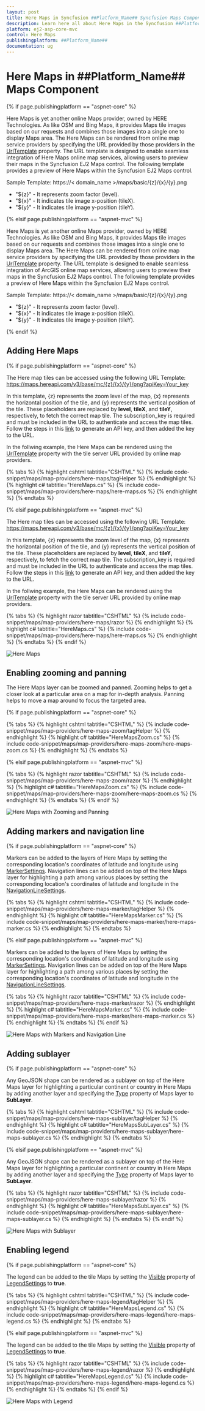 ```yaml
---
layout: post
title: Here Maps in Syncfusion ##Platform_Name## Syncfusion Maps Component
description: Learn here all about Here Maps in the Syncfusion ##Platform_Name## Maps component and much more details.
platform: ej2-asp-core-mvc
control: Here Maps
publishingplatform: ##Platform_Name##
documentation: ug
---
```


# Here Maps in ##Platform_Name## Maps Component

{% if page.publishingplatform == "aspnet-core" %}

Here Maps is yet another online Maps provider, owned by HERE Technologies. As like OSM and Bing Maps, it provides Maps tile images based on our requests and combines those images into a single one to display Maps area. The Here Maps can be rendered from online map service providers by specifying the URL provided by those providers in the [UrlTemplate](https://help.syncfusion.com/cr/aspnetcore-js2/Syncfusion.EJ2.Maps.MapsLayer.html#Syncfusion_EJ2_Maps_MapsLayer_UrlTemplate) property. The URL template is designed to enable seamless integration of Here Maps online map services, allowing users to preview their maps in the Syncfusion EJ2 Maps control. The following template provides a preview of Here Maps within the Syncfusion EJ2 Maps control.

<!-- markdownlint-disable MD034 -->

Sample Template: https://< domain_name >/maps/basic/{z}/{x}/{y}.png

* "${z}" - It represents zoom factor (level).
* "${x}" - It indicates tile image x-position (tileX).
* "${y}" - It indicates tile image y-position (tileY).

{% elsif page.publishingplatform == "aspnet-mvc" %}

Here Maps is yet another online Maps provider, owned by HERE Technologies. As like OSM and Bing Maps, it provides Maps tile images based on our requests and combines those images into a single one to display Maps area. The Here Maps can be rendered from online map service providers by specifying the URL provided by those providers in the [UrlTemplate](https://help.syncfusion.com/cr/aspnetmvc-js2/Syncfusion.EJ2.Maps.MapsLayer.html#Syncfusion_EJ2_Maps_MapsLayer_UrlTemplate) property. The URL template is designed to enable seamless integration of ArcGIS online map services, allowing users to preview their maps in the Syncfusion EJ2 Maps control. The following template provides a preview of Here Maps within the Syncfusion EJ2 Maps control.

<!-- markdownlint-disable MD034 -->

Sample Template: https://< domain_name >/maps/basic/{z}/{x}/{y}.png

* "${z}" - It represents zoom factor (level).
* "${x}" - It indicates tile image x-position (tileX).
* "${y}" - It indicates tile image y-position (tileY).

{% endif %}

## Adding Here Maps

{% if page.publishingplatform == "aspnet-core" %}

The Here map tiles can be accessed using the following URL Template:
https://maps.hereapi.com/v3/base/mc/{z}/{x}/{y}/png?apiKey=Your_key

In this template, {z} represents the zoom level of the map, {x} represents the horizontal position of the tile, and {y} represents the vertical position of the tile. These placeholders are replaced by **level**, **tileX**, and **tileY**, respectively, to fetch the correct map tile. The subscription_key is required and must be included in the URL to authenticate and access the map tiles. Follow the steps in this [link](https://www.here.com/docs/bundle/raster-tile-api-developer-guide/page/topics/quickstart.html) to generate an API key, and then added the key to the URL.

In the follwing example, the Here Maps can be rendered using the [UrlTemplate](https://help.syncfusion.com/cr/aspnetcore-js2/Syncfusion.EJ2.Maps.MapsLayer.html#Syncfusion_EJ2_Maps_MapsLayer_UrlTemplate) property with the tile server URL provided by online map providers.

{% tabs %}
{% highlight cshtml tabtitle="CSHTML" %}
{% include code-snippet/maps/map-providers/here-maps/tagHelper %}
{% endhighlight %}
{% highlight c# tabtitle="HereMaps.cs" %}
{% include code-snippet/maps/map-providers/here-maps/here-maps.cs %}
{% endhighlight %}
{% endtabs %}

{% elsif page.publishingplatform == "aspnet-mvc" %}

The Here map tiles can be accessed using the following URL Template:
https://maps.hereapi.com/v3/base/mc/{z}/{x}/{y}/png?apiKey=Your_key

In this template, {z} represents the zoom level of the map, {x} represents the horizontal position of the tile, and {y} represents the vertical position of the tile. These placeholders are replaced by **level**, **tileX**, and **tileY**, respectively, to fetch the correct map tile. The subscription_key is required and must be included in the URL to authenticate and access the map tiles. Follow the steps in this [link](https://www.here.com/docs/bundle/raster-tile-api-developer-guide/page/topics/quickstart.html) to generate an API key, and then added the key to the URL.

In the follwing example, the Here Maps can be rendered using the [UrlTemplate](https://help.syncfusion.com/cr/aspnetmvc-js2/Syncfusion.EJ2.Maps.MapsLayer.html#Syncfusion_EJ2_Maps_MapsLayer_UrlTemplate) property with the tile server URL provided by online map providers.

{% tabs %}
{% highlight razor tabtitle="CSHTML" %}
{% include code-snippet/maps/map-providers/here-maps/razor %}
{% endhighlight %}
{% highlight c# tabtitle="HereMaps.cs" %}
{% include code-snippet/maps/map-providers/here-maps/here-maps.cs %}
{% endhighlight %}
{% endtabs %}
{% endif %}

![Here Maps](../images/MapProviders/Here-maps/here-maps.PNG)

## Enabling zooming and panning

The Here Maps layer can be zoomed and panned. Zooming helps to get a closer look at a particular area on a map for in-depth analysis. Panning helps to move a map around to focus the targeted area.

{% if page.publishingplatform == "aspnet-core" %}

{% tabs %}
{% highlight cshtml tabtitle="CSHTML" %}
{% include code-snippet/maps/map-providers/here-maps-zoom/tagHelper %}
{% endhighlight %}
{% highlight c# tabtitle="HereMapsZoom.cs" %}
{% include code-snippet/maps/map-providers/here-maps-zoom/here-maps-zoom.cs %}
{% endhighlight %}
{% endtabs %}

{% elsif page.publishingplatform == "aspnet-mvc" %}

{% tabs %}
{% highlight razor tabtitle="CSHTML" %}
{% include code-snippet/maps/map-providers/here-maps-zoom/razor %}
{% endhighlight %}
{% highlight c# tabtitle="HereMapsZoom.cs" %}
{% include code-snippet/maps/map-providers/here-maps-zoom/here-maps-zoom.cs %}
{% endhighlight %}
{% endtabs %}
{% endif %}

![Here Maps with Zooming and Panning](../images/MapProviders/Here-maps/here-maps-zooming.gif)

## Adding markers and navigation line

{% if page.publishingplatform == "aspnet-core" %}

Markers can be added to the layers of Here Maps by setting the corresponding location's coordinates of latitude and longitude using [MarkerSettings](https://help.syncfusion.com/cr/aspnetcore-js2/Syncfusion.EJ2.Maps.MapsLayer.html#Syncfusion_EJ2_Maps_MapsLayer_MarkerSettings). Navigation lines can be added on top of the Here Maps layer for highlighting a path among various places by setting the corresponding location's coordinates of latitude and longitude in the [NavigationLineSettings](https://help.syncfusion.com/cr/aspnetcore-js2/Syncfusion.EJ2.Maps.MapsLayer.html#Syncfusion_EJ2_Maps_MapsLayer_NavigationLineSettings).

{% tabs %}
{% highlight cshtml tabtitle="CSHTML" %}
{% include code-snippet/maps/map-providers/here-maps-marker/tagHelper %}
{% endhighlight %}
{% highlight c# tabtitle="HereMapsMarker.cs" %}
{% include code-snippet/maps/map-providers/here-maps-marker/here-maps-marker.cs %}
{% endhighlight %}
{% endtabs %}

{% elsif page.publishingplatform == "aspnet-mvc" %}

Markers can be added to the layers of Here Maps by setting the corresponding location's coordinates of latitude and longitude using [MarkerSettings](https://help.syncfusion.com/cr/aspnetmvc-js2/Syncfusion.EJ2.Maps.MapsLayer.html#Syncfusion_EJ2_Maps_MapsLayer_MarkerSettings). Navigation lines can be added on top of the Here Maps layer for highlighting a path among various places by setting the corresponding location's coordinates of latitude and longitude in the [NavigationLineSettings](https://help.syncfusion.com/cr/aspnetmvc-js2/Syncfusion.EJ2.Maps.MapsLayer.html#Syncfusion_EJ2_Maps_MapsLayer_NavigationLineSettings).

{% tabs %}
{% highlight razor tabtitle="CSHTML" %}
{% include code-snippet/maps/map-providers/here-maps-marker/razor %}
{% endhighlight %}
{% highlight c# tabtitle="HereMapsMarker.cs" %}
{% include code-snippet/maps/map-providers/here-maps-marker/here-maps-marker.cs %}
{% endhighlight %}
{% endtabs %}
{% endif %}

![Here Maps with Markers and Navigation Line](../images/MapProviders/Here-maps/here-maps-marker-and-line.PNG)

## Adding sublayer

{% if page.publishingplatform == "aspnet-core" %}

Any GeoJSON shape can be rendered as a sublayer on top of the Here Maps layer for highlighting a particular continent or country in Here Maps by adding another layer and specifying the [Type](https://help.syncfusion.com/cr/aspnetcore-js2/Syncfusion.EJ2.Maps.MapsLayer.html#Syncfusion_EJ2_Maps_MapsLayer_Type) property of Maps layer to **SubLayer**.

{% tabs %}
{% highlight cshtml tabtitle="CSHTML" %}
{% include code-snippet/maps/map-providers/here-maps-sublayer/tagHelper %}
{% endhighlight %}
{% highlight c# tabtitle="HereMapsSubLayer.cs" %}
{% include code-snippet/maps/map-providers/here-maps-sublayer/here-maps-sublayer.cs %}
{% endhighlight %}
{% endtabs %}

{% elsif page.publishingplatform == "aspnet-mvc" %}

Any GeoJSON shape can be rendered as a sublayer on top of the Here Maps layer for highlighting a particular continent or country in Here Maps by adding another layer and specifying the [Type](https://help.syncfusion.com/cr/aspnetmvc-js2/Syncfusion.EJ2.Maps.MapsLayer.html#Syncfusion_EJ2_Maps_MapsLayer_Type) property of Maps layer to **SubLayer**.

{% tabs %}
{% highlight razor tabtitle="CSHTML" %}
{% include code-snippet/maps/map-providers/here-maps-sublayer/razor %}
{% endhighlight %}
{% highlight c# tabtitle="HereMapsSubLayer.cs" %}
{% include code-snippet/maps/map-providers/here-maps-sublayer/here-maps-sublayer.cs %}
{% endhighlight %}
{% endtabs %}
{% endif %}

![Here Maps with Sublayer](../images/MapProviders/Here-maps/here-maps-sublayer.PNG)

## Enabling legend

{% if page.publishingplatform == "aspnet-core" %}

The legend can be added to the tile Maps by setting the [Visible](https://help.syncfusion.com/cr/aspnetcore-js2/Syncfusion.EJ2.Maps.MapsLegendSettings.html#Syncfusion_EJ2_Maps_MapsLegendSettings_Visible) property of [LegendSettings](https://help.syncfusion.com/cr/aspnetcore-js2/Syncfusion.EJ2.Maps.Maps.html#Syncfusion_EJ2_Maps_Maps_LegendSettings) to **true**.

{% tabs %}
{% highlight cshtml tabtitle="CSHTML" %}
{% include code-snippet/maps/map-providers/here-maps-legend/tagHelper %}
{% endhighlight %}
{% highlight c# tabtitle="HereMapsLegend.cs" %}
{% include code-snippet/maps/map-providers/here-maps-legend/here-maps-legend.cs %}
{% endhighlight %}
{% endtabs %}

{% elsif page.publishingplatform == "aspnet-mvc" %}

The legend can be added to the tile Maps by setting the [Visible](https://help.syncfusion.com/cr/aspnetmvc-js2/Syncfusion.EJ2.Maps.MapsLegendSettings.html#Syncfusion_EJ2_Maps_MapsLegendSettings_Visible) property of [LegendSettings](https://help.syncfusion.com/cr/aspnetmvc-js2/Syncfusion.EJ2.Maps.Maps.html#Syncfusion_EJ2_Maps_Maps_LegendSettings) to **true**.

{% tabs %}
{% highlight razor tabtitle="CSHTML" %}
{% include code-snippet/maps/map-providers/here-maps-legend/razor %}
{% endhighlight %}
{% highlight c# tabtitle="HereMapsLegend.cs" %}
{% include code-snippet/maps/map-providers/here-maps-legend/here-maps-legend.cs %}
{% endhighlight %}
{% endtabs %}
{% endif %}

![Here Maps with Legend](../images/MapProviders/Here-maps/here-maps-legend.PNG)
